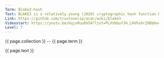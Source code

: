 ```yaml
---
Term: Blake3-hash
Text: BLAKE3 is a relatively young (2020) cryptographic hash function based on Bao and BLAKE2.
Link: https://github.com/trustoverip/acdc/wiki/blake3
Videostart: https://youtu.be/GqjsRuu0V5A?list=PLXVbQu7JH_LHVhs0rZ9Bb8ocyKlPljkaG&t=16m57s
Level: 7
---
```


{{ page.collection }} -- {{ page.term }}

   {{ page.text }}

